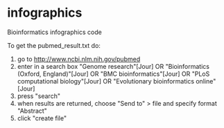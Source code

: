 # infographics
Bioinformatics infographics code

To get the pubmed_result.txt do:
1. go to http://www.ncbi.nlm.nih.gov/pubmed
2. enter in a search box
"Genome research"[Jour] OR "Bioinformatics (Oxford, England)"[Jour] OR "BMC bioinformatics"[Jour] OR "PLoS computational biology"[Jour] OR "Evolutionary bioinformatics online"[Jour]
3. press "search"
4. when results are returned, choose "Send to" > file and specify format "Abstract"
5. click "create file"

